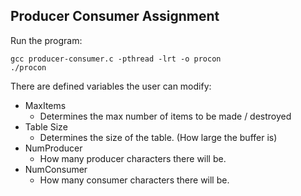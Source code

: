 ## Producer Consumer Assignment

Run the program:
```
gcc producer-consumer.c -pthread -lrt -o procon
./procon
```

There are defined variables the user can modify:
- MaxItems
    - Determines the max number of items to be made / destroyed
- Table Size
    - Determines the size of the table. (How large the buffer is)
- NumProducer
    - How many producer characters there will be.
- NumConsumer
    - How many consumer characters there will be.